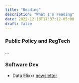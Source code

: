 ```yaml
---
title: "Reading"
description: "What I'm reading"
date: 2022-12-18T17:37:12-05:00
draft: false
---
```


### Public Policy and RegTech

... 


### Software Dev

- Data Elixxr [newsletter]()








